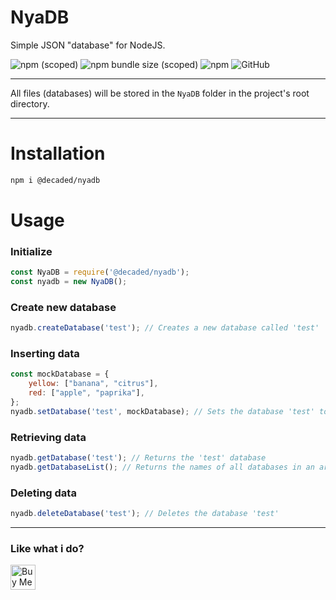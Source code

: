 # NyaDB 
Simple JSON "database" for NodeJS.

![npm (scoped)](https://img.shields.io/npm/v/@decaded/nyadb) 
![npm bundle size (scoped)](https://img.shields.io/bundlephobia/min/@decaded/nyadb)
![npm](https://img.shields.io/npm/dt/@decaded/nyadb)
![GitHub](https://img.shields.io/github/license/Decaded/NyaDB)

***
All files (databases) will be stored in the `NyaDB` folder in the project's root directory.
***

# Installation  
  ```sh
  npm i @decaded/nyadb
  ```

# Usage
### Initialize
  ```js
  const NyaDB = require('@decaded/nyadb');
  const nyadb = new NyaDB();
  ```

### Create new database
  ```js
  nyadb.createDatabase('test'); // Creates a new database called 'test'
  ```

### Inserting data
  ```js
  const mockDatabase = {
	  yellow: ["banana", "citrus"],
	  red: ["apple", "paprika"],
  };
  nyadb.setDatabase('test', mockDatabase); // Sets the database 'test' to the mockDatabase object
  ```

### Retrieving data
  ```js 
  nyadb.getDatabase('test'); // Returns the 'test' database
  nyadb.getDatabaseList(); // Returns the names of all databases in an array
  ```
  
### Deleting data
  ```js
  nyadb.deleteDatabase('test'); // Deletes the database 'test' 
  ```

___
### Like what i do? 
<a href='https://ko-fi.com/decaded' target='_blank'><img height='30' style='border:0px;height:40px;' src='https://az743702.vo.msecnd.net/cdn/kofi3.png?v=0' border='0' alt='Buy Me a Coffee at ko-fi.com' />
